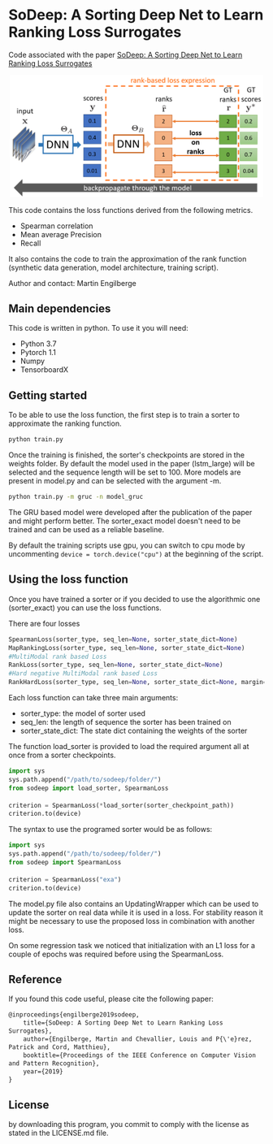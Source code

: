 ﻿# SoDeep: A Sorting Deep Net to Learn Ranking Loss Surrogates
Code associated with the paper [SoDeep: A Sorting Deep Net to Learn Ranking Loss Surrogates](https://arxiv.org/pdf/1904.04272.pdf) 
<p align="center"> 
<img src="./data/fig_intro_detail.png" width="500">
</p>
This code contains the loss functions derived from the following metrics.

* Spearman correlation
* Mean average Precision
* Recall

It also contains the code to train the approximation of the rank function (synthetic data generation, model architecture, training script).

Author and contact: Martin Engilberge

## Main dependencies

This code is written in python. To use it you will need:

* Python 3.7
* Pytorch 1.1
* Numpy
* TensorboardX

## Getting started

To be able to use the loss function, the first step is to train a sorter to approximate the ranking function.

```sh
python train.py
```

Once the training is finished, the sorter's checkpoints are stored in the weights folder.
By default the model used in the paper (lstm_large)  will be selected and the sequence length will be set to 100.
More models are present in model.py and can be selected with the argument -m.

```sh
python train.py -m gruc -n model_gruc
```

The GRU based model were developed after the publication of the paper and might perform better. 
The sorter_exact model doesn't need to be trained and can be used as a reliable baseline. 

By default the training scripts use gpu, you can switch to cpu mode by uncommenting `device = torch.device("cpu")` at the beginning of the script.

## Using the loss function

Once you have trained a sorter or if you decided to use the algorithmic one (sorter_exact) you can use the loss functions.

There are four losses

```python
SpearmanLoss(sorter_type, seq_len=None, sorter_state_dict=None)
MapRankingLoss(sorter_type, seq_len=None, sorter_state_dict=None)
#MultiModal rank based Loss
RankLoss(sorter_type, seq_len=None, sorter_state_dict=None)
#Hard negative MultiModal rank based Loss
RankHardLoss(sorter_type, seq_len=None, sorter_state_dict=None, margin=0.2)
```

Each loss function can take three main arguments:

* sorter_type: the model of sorter used
* seq_len: the length of sequence the sorter has been trained on
* sorter_state_dict: The state dict containing the weights of the sorter

The function load_sorter is provided to load the required argument all at once from a sorter checkpoints.

```python
import sys
sys.path.append("/path/to/sodeep/folder/")
from sodeep import load_sorter, SpearmanLoss

criterion = SpearmanLoss(*load_sorter(sorter_checkpoint_path))
criterion.to(device)
```

The syntax to use the programed sorter would be as follows:

```python
import sys
sys.path.append("/path/to/sodeep/folder/")
from sodeep import SpearmanLoss

criterion = SpearmanLoss("exa")
criterion.to(device)
```

The model.py file also contains an UpdatingWrapper which can be used to update the sorter on real data while it is used in a loss.
For stability reason it might be necessary to use the proposed loss in combination with another loss. 

On some regression task we noticed that initialization with an L1 loss for a couple of epochs was required before using the SpearmanLoss.

## Reference

If you found this code useful, please cite the following paper:

	@inproceedings{engilberge2019sodeep,
		title={SoDeep: A Sorting Deep Net to Learn Ranking Loss Surrogates},
		author={Engilberge, Martin and Chevallier, Louis and P{\'e}rez, Patrick and Cord, Matthieu},
		booktitle={Proceedings of the IEEE Conference on Computer Vision and Pattern Recognition},
		year={2019}
	}

## License 

by downloading this program, you commit to comply with the license as stated in the LICENSE.md file.